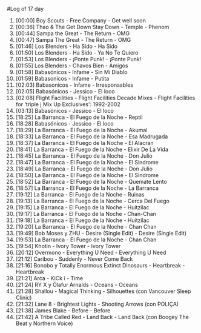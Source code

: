 #Log of 17 day

1. [00:00] Boy Scouts - Free Company - Get well soon
1. [00:36] Thao & The Get Down Stay Down - Temple - Phenom
1. [00:44] Sampa the Great - The Return - OMG
1. [00:47] Sampa The Great - The Return - OMG
1. [01:46] Los Blenders - Ha Sido - Ha Sido
1. [01:50] Los Blenders - Ha Sido - Ya No Te Quiero
1. [01:53] Los Blenders - ¡Ponte Punk! - ¡Ponte Punk!
1. [01:55] Los Blenders - Chavos Bien - Amigos
1. [01:58] Babasónicos - Infame - Sin Mi Diablo
1. [01:59] Babasonicos - Infame - Putita
1. [02:03] Babasonicos - Infame - Irresponsables
1. [02:05] Babasónicos - Jessico - El loco
1. [02:08] Flight Facilities - Flight Facilities Decade Mixes - Flight Facilities for 'triple j Mix Up Exclusives': 1992-2002
1. [03:13] Babasónicos - Jessico - El loco
1. [18:25] La Barranca - El Fuego de la Noche - Reptil
1. [18:28] Babasónicos - Jessico - El loco
1. [18:29] La Barranca - El Fuego de la Noche - Akumal
1. [18:33] La Barranca - El Fuego de la Noche - Esa Madrugada
1. [18:37] La Barranca - El Fuego de la Noche - El Alacran
1. [18:41] La Barranca - El Fuego de la Noche - Elixir De La Vida
1. [18:45] La Barranca - El Fuego de la Noche - Don Julio
1. [18:47] La Barranca - El Fuego de la Noche - El Sindrome
1. [18:49] La Barranca - El Fuego de la Noche - Don Julio
1. [18:50] La Barranca - El Fuego de la Noche - El Sindrome
1. [18:52] La Barranca - El Fuego de la Noche - Quemate Lento
1. [18:57] La Barranca - El Fuego de la Noche - La Barranca
1. [19:12] La Barranca - El Fuego de la Noche - Ruinas
1. [19:13] La Barranca - El Fuego de la Noche - Cerca Del Fuego
1. [19:15] La Barranca - El Fuego de la Noche - Huitzilac
1. [19:17] La Barranca - El Fuego de la Noche - Chan-Chan
1. [19:18] La Barranca - El Fuego de la Noche - Huitzilac
1. [19:20] La Barranca - El Fuego de la Noche - Chan Chan
1. [19:49] Bob Moses y ZHU - Desire (Single Edit) - Desire (Single Edit)
1. [19:53] La Barranca - El Fuego de la Noche - Chan Chan
1. [19:54] Khotin - Ivory Tower - Ivory Tower
1. [20:12] Overmono - Everything U Need - Everything U Need
1. [21:12] Caribou - Suddenly - Never Come Back
1. [21:16] Bonobo y Totally Enormous Extinct Dinosaurs - Heartbreak - Heartbreak
1. [21:21] Arca - KiCk i - Time
1. [21:24] RY X y Ólafur Arnalds - Oceans - Oceans
1. [21:28] Shallou - Magical Thinking - Silhouettes (con Vancouver Sleep Clinic)
1. [21:32] Lane 8 - Brightest Lights - Shooting Arrows (con POLIÇA)
1. [21:38] James Blake - Before - Before
1. [21:42] A Tribe Called Red - Land Back - Land Back (con Boogey The Beat y Northern Voice)
